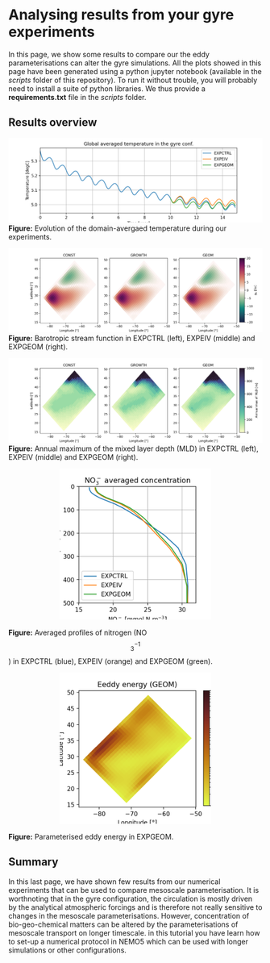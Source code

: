 # Analysing results from your gyre experiments

In this page, we show some results to compare our the eddy parameterisations can alter the gyre simulations. 
All the plots showed in this page have been generated using a python jupyter notebook (available in the _scripts_ folder of this repository).
To run it without trouble, you will probably need to install a suite of python libraries. 
We thus provide a **requirements.txt** file in the _scripts_ folder.

## Results overview

![alt_text](./imgs/temperature_ts.png)
__Figure:__ Evolution of the domain-avergaed temperature during our experiments.
<br>

![alt text](./imgs/Barotropic_streamfunction_map.png)
__Figure:__ Barotropic stream function in EXPCTRL (left), EXPEIV (middle) and EXPGEOM (right). 
<br>

![alt_text](./imgs/MLDmax_map.png)
__Figure:__ Annual maximum of the mixed layer depth (MLD) in EXPCTRL (left), EXPEIV (middle) and EXPGEOM (right). 
<br>

<p align="center">
  <img src="imgs/NO3_profile.png" alt="drawing" style="width:300px;"/>
</p>

__Figure:__ Averaged profiles of nitrogen (NO$$_3^{-1}$$) in EXPCTRL (blue), EXPEIV (orange) and EXPGEOM (green). 
<br>

<p align="center">
  <img src="imgs/EXPGEOM_Eddy-Energy.png" alt="drawing" style="width:300px;"/>
</p>

__Figure:__ Parameterised eddy energy in EXPGEOM.
<br>

## Summary

In this last page, we have shown few results from our numerical experiments that can be used to compare mesoscale parameterisation. 
It is worthnoting that in the gyre configuration, the circulation is mostly driven by the analytical atmospheric forcings and is therefore not really sensitive to changes in the mesoscale parameterisations. 
However, concentration of bio-geo-chemical matters can be altered by the parameterisations of mesoscale transport on longer timescale.
in this tutorial you have learn how to set-up a numerical protocol in NEMO5 which can be used with longer simulations or other configurations.
